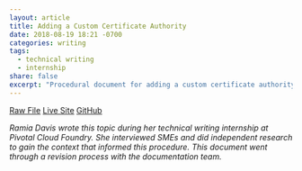 ```yaml
---
layout: article
title: Adding a Custom Certificate Authority
date: 2018-08-19 18:21 -0700
categories: writing
tags:
  - technical writing
  - internship
share: false
excerpt: "Procedural document for adding a custom certificate authority to a PCF deployment"
---
```

<a href="/downloads/custom-ca-cert.html.md.erb" class="btn" download="Adding a Custom Certificate Authority">Raw File</a> <a href="https://docs.pivotal.io/pivotalcf/2-2/security/pcf-infrastructure/custom-ca-cert.html" class="btn">Live Site</a> <a href="https://github.com/pivotal-cf/docs-mysql/blob/2.5/about-ha.html.md.erb" class="btn">GitHub</a>

_Ramia Davis wrote this topic during her technical writing internship at Pivotal Cloud Foundry. She interviewed SMEs and did independent research to gain the context that informed this procedure. This document went through a revision process with the documentation team._
